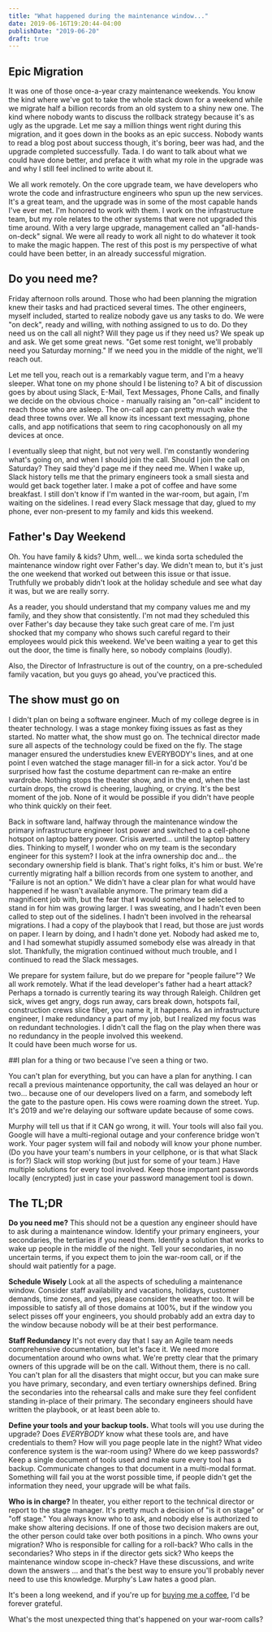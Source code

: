 ```yaml
---
title: "What happened during the maintenance window..."
date: 2019-06-16T19:20:44-04:00
publishDate: "2019-06-20"
draft: true
---
```


## Epic Migration
It was one of those once-a-year crazy maintenance weekends.  You know the kind where we've got to take the whole stack down for a weekend while we migrate half a billion records from an old system to a shiny new one.  The kind where nobody wants to discuss the rollback strategy because it's as ugly as the upgrade.  Let me say a million things went right during this migration, and it goes down in the books as an epic success.  Nobody wants to read a blog post about success though, it's boring, beer was had, and the upgrade completed successfully. Tada.  I do want to talk about what we could have done better, and preface it with what my role in the upgrade was and why I still feel inclined to write about it.

We all work remotely. On the core upgrade team, we have developers who wrote the code and infrastructure engineers who spun up the new services. It's a great team, and the upgrade was in some of the most capable hands I've ever met.  I'm honored to work with them.  I work on the infrastructure team, but my role relates to the other systems that were not upgraded this time around.  With a very large upgrade, management called an "all-hands-on-deck" signal. We were all ready to work all night to do whatever it took to make the magic happen. The rest of this post is my perspective of what could have been better, in an already successful migration. 

## Do you need me?

Friday afternoon rolls around. Those who had been planning the migration knew their tasks and had practiced several times.  The other engineers, myself included, started to realize nobody gave us any tasks to do. We were "on deck", ready and willing, with nothing assigned to us to do.  Do they need us on the call all night? Will they page us if they need us?  We speak up and ask.  We get some great news.  "Get some rest tonight, we'll probably need you Saturday morning." If we need you in the middle of the night, we'll reach out.  

Let me tell you, reach out is a remarkably vague term, and I'm a heavy sleeper.  What tone on my phone should I be listening to? A bit of discussion goes by about using Slack, E-Mail, Text Messages, Phone Calls, and finally we decide on the obvious choice - manually raising an "on-call" incident to reach those who are asleep. The on-call app can pretty much wake the dead three towns over.  We all know its incessant text messaging, phone calls, and app notifications that seem to ring cacophonously on all my devices at once.  

I eventually sleep that night, but not very well. I'm constantly wondering what's going on, and when I should join the call.  Should I join the call on Saturday?  They said they'd page me if they need me.  When I wake up, Slack history tells me that the primary engineers took a small siesta and would get back together later. I make a pot of coffee and have some breakfast.  I still don't know if I'm wanted in the war-room, but again, I'm waiting on the sidelines.  I read every Slack message that day, glued to my phone, ever non-present to my family and kids this weekend.

## Father's Day Weekend

Oh. You have family & kids?  Uhm, well... we kinda sorta scheduled the maintenance window right over Father's day. We didn't mean to, but it's just the one weekend that worked out between this issue or that issue. Truthfully we probably didn't look at the holiday schedule and see what day it was, but we are really sorry.  

As a reader, you should understand that my company values me and my family, and they show that consistently. I'm not mad they scheduled this over Father's day because they take such great care of me. I'm just shocked that my company who shows such careful regard to their employees would pick this weekend. We've been waiting a year to get this out the door, the time is finally here, so nobody complains (loudly).

Also, the Director of Infrastructure is out of the country, on a pre-scheduled family vacation, but you guys go ahead, you've practiced this. 

## The show must go on

I didn't plan on being a software engineer.  Much of my college degree is in theater technology. I was a stage monkey fixing issues as fast as they started. No matter what, the show must go on.  The technical director made sure all aspects of the technology could be fixed on the fly.  The stage manager ensured the understudies knew EVERYBODY's lines, and at one point I even watched the stage manager fill-in for a sick actor. You'd be surprised how fast the costume department can re-make an entire wardrobe. Nothing stops the theater show, and in the end, when the last curtain drops, the crowd is cheering, laughing, or crying. It's the best moment of the job. None of it would be possible if you didn't have people who think quickly on their feet. 

Back in software land, halfway through the maintenance window the primary infrastructure engineer lost power and switched to a cell-phone hotspot on laptop battery power. Crisis averted... until the laptop battery dies. Thinking to myself, I wonder who on my team is the secondary engineer for this system? I look at the infra ownership doc and... the secondary ownership field is blank. That's right folks, it's him or bust. We're currently migrating half a billion records from one system to another, and "Failure is not an option." We didn't have a clear plan for what would have happened if he wasn't available anymore.  The primary team did a magnificent job with, but the fear that **I** would somehow be selected to stand in for him was growing larger. I was sweating, and I hadn't even been called to step out of the sidelines.  I hadn't been involved in the rehearsal migrations.  I had a copy of the playbook that I read, but those are just words on paper.  I learn by doing, and I hadn't done yet. Nobody had asked me to, and I had somewhat stupidly assumed somebody else was already in that slot. Thankfully, the migration continued without much trouble, and I continued to read the Slack messages.

We prepare for system failure, but do we prepare for "people failure"? We all work remotely.  What if the lead developer's father had a heart attack? Perhaps a tornado is currently tearing its way through Raleigh. Children get sick, wives get angry, dogs run away, cars break down, hotspots fail, construction crews slice fiber, you name it, it happens. As an infrastructure engineer, I make redundancy a part of my job, but I realized my focus was on redundant technologies. I didn't call the flag on the play when there was no redundancy in the people involved this weekend.  
It could have been much worse for us.  

##I plan for a thing or two because I've seen a thing or two.  

You can't plan for everything, but you can have a plan for anything. I can recall a previous maintenance opportunity, the call was delayed an hour or two... because one of our developers lived on a farm, and somebody left the gate to the pasture open.  His cows were roaming down the street.  Yup. It's 2019 and we're delaying our software update because of some cows. 

Murphy will tell us that if it CAN go wrong, it will.  Your tools will also fail you.  Google will have a multi-regional outage and your conference bridge won't work.  Your pager system will fail and nobody will know your phone number.  (Do you have your team's numbers in your cellphone, or is that what Slack is for?) Slack will stop working (but just for some of your team.) Have multiple solutions for every tool involved. Keep those important passwords locally (encrypted) just in case your password management tool is down. 

## The TL;DR

**Do you need me?** This should not be a question any engineer should have to ask during a maintenance window.  Identify your primary engineers, your secondaries, the tertiaries if you need them.  Identify a solution that works to wake up people in the middle of the night.  Tell your secondaries, in no uncertain terms, if you expect them to join the war-room call, or if the should wait patiently for a page. 

**Schedule Wisely** Look at all the aspects of scheduling a maintenance window.  Consider staff availability and vacations, holidays, customer demands, time zones, and yes, please consider the weather too. It will be impossible to satisfy all of those domains at 100%, but if the window you select pisses off your engineers, you should probably add an extra day to the window because nobody will be at their best performance.

**Staff Redundancy** It's not every day that I say an Agile team needs comprehensive documentation, but let's face it.  We need more documentation around who owns what.  We're pretty clear that the primary owners of this upgrade will be on the call.  Without them, there is no call. You can't plan for all the disasters that might occur, but you can make sure you have primary, secondary, and even tertiary ownerships defined. Bring the secondaries into the rehearsal calls and make sure they feel confident standing in-place of their primary.  The secondary engineers should have written the playbook, or at least been able to. 

**Define your tools and your backup tools.** What tools will you use during the upgrade?  Does _EVERYBODY_ know what these tools are, and have credentials to them?  How will you page people late in the night?  What video conference system is the war-room using?  Where do we keep passwords? Keep a single document of tools used and make sure every tool has a backup.  Communicate changes to that document in a multi-modal format.  Something will fail you at the worst possible time, if people didn't get the information they need, your upgrade will be what fails. 

**Who is in charge?** In theater, you either report to the technical director or report to the stage manager. It's pretty much a decision of "is it on stage" or "off stage." You always know who to ask, and nobody else is authorized to make show altering decisions. If one of those two decision makers are out, the other person could take over both positions in a pinch.  Who owns your migration? Who is responsible for calling for a roll-back?  Who calls in the secondaries?  Who steps in if the director gets sick? Who keeps the maintenance window scope in-check? Have these discussions, and write down the answers ... and that's the best way to ensure you'll probably never need to use this knowledge. Murphy's Law hates a good plan.

It's been a long weekend, and if you're up for [buying me a coffee](https://ko-fi.com/agilesyndrome), I'd be forever grateful.

What's the most unexpected thing that's happened on your war-room calls? 
